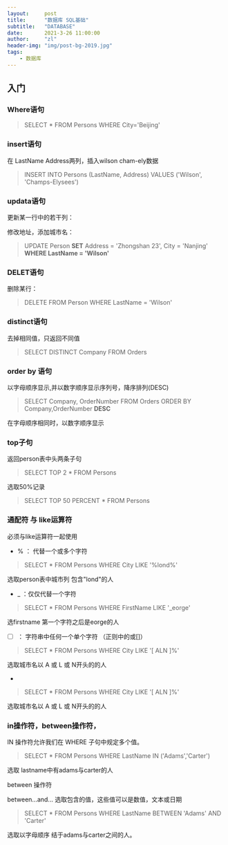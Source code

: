 ```yaml
---
layout:     post
title:      "数据库 SQL基础"
subtitle:   "DATABASE"
date:       2021-3-26 11:00:00
author:     "zl"
header-img: "img/post-bg-2019.jpg"
tags:
    - 数据库
---
```


## 入门

### Where语句

>SELECT * FROM Persons WHERE City='Beijing'


### insert语句

在 LastName Address两列，插入wilson cham-ely数据

>INSERT INTO Persons (LastName, Address) VALUES ('Wilson', 'Champs-Elysees')

### updata语句

更新某一行中的若干列：

修改地址，添加城市名：

> UPDATE Person **SET** Address = 'Zhongshan 23', City = 'Nanjing'
**WHERE LastName = 'Wilson'**

### DELET语句

删除某行：

> DELETE FROM Person WHERE LastName = 'Wilson' 

### distinct语句

去掉相同值，只返回不同值

>SELECT DISTINCT Company FROM Orders 

### order by 语句

以字母顺序显示,并以数字顺序显示序列号，降序排列(DESC)

>SELECT Company, OrderNumber FROM Orders ORDER BY Company,OrderNumber **DESC**

在字母顺序相同时，以数字顺序显示 


### top子句

返回person表中头两条子句

> SELECT TOP 2 * FROM Persons

选取50%记录

>SELECT TOP 50 PERCENT * FROM Persons

### 通配符 与 like运算符

必须与like运算符一起使用

- % ： 代替一个或多个字符

> SELECT * FROM Persons
WHERE City LIKE '%lond%'

选取person表中城市列 包含"lond"的人

- _ ：仅仅代替一个字符

>SELECT * FROM Persons
WHERE FirstName LIKE '_eorge'

选firstname 第一个字符之后是eorge的人

- [ ] ： 字符串中任何一个单个字符 （正则中的或[]）

> SELECT * FROM Persons
WHERE City LIKE '[ ALN ]%'

选取城市名以 A 或 L 或 N开头的的人


- [! ]:  不再字符串中的任何一个单个字符

> SELECT * FROM Persons
WHERE City LIKE '[ ALN ]%'

选取城市名以 A 或 L 或 N开头的的人

###  in操作符，between操作符，

IN 操作符允许我们在 WHERE 子句中规定多个值。

>SELECT * FROM Persons
WHERE LastName IN ('Adams','Carter')

选取 lastname中有adams与carter的人

between 操作符

between...and... 选取包含的值，这些值可以是数值，文本或日期

> SELECT * FROM Persons
WHERE LastName
BETWEEN 'Adams' AND 'Carter'

选取以字母顺序 结于adams与carter之间的人。

  



